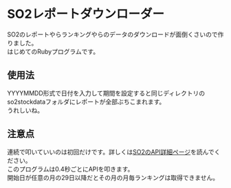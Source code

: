 # SO2レポートダウンローダー

SO2のレポートやらランキングやらのデータのダウンロードが面倒くさいので作りました。  
はじめてのRubyプログラムです。

## 使用法

YYYYMMDD形式で日付を入力して期間を設定すると同じディレクトリのso2stockdataフォルダにレポートが全部ぶちこまれます。  
うれしいね。

## 注意点

連続で叩いていいのは初回だけです。詳しくは[SO2のAPI詳細ページ](https://so2-docs.mutoys.com/common/api.html)を読んでください。  
このプログラムは0.4秒ごとにAPIを叩きます。  
開始日が任意の月の29日以降だとその月の月毎ランキングは取得できません。

